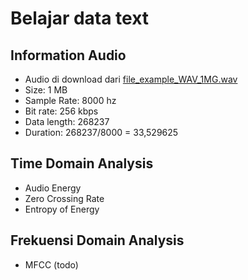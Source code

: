 # Belajar data text

## Information Audio

- Audio di download dari [file_example_WAV_1MG.wav](https://file-examples.com/index.php/sample-audio-files/sample-wav-download/)
- Size: 1 MB
- Sample Rate: 8000 hz
- Bit rate: 256 kbps
- Data length: 268237
- Duration: 268237/8000 = 33,529625

## Time Domain Analysis

- Audio Energy
- Zero Crossing Rate
- Entropy of Energy

## Frekuensi Domain Analysis

- MFCC (todo)
